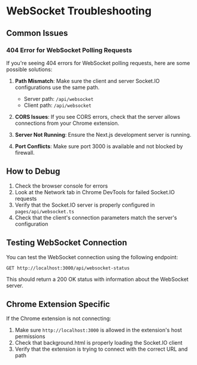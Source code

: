 # WebSocket Troubleshooting

## Common Issues

### 404 Error for WebSocket Polling Requests

If you're seeing 404 errors for WebSocket polling requests, here are some possible solutions:

1. **Path Mismatch**: Make sure the client and server Socket.IO configurations use the same path.
   - Server path: `/api/websocket`
   - Client path: `/api/websocket`

2. **CORS Issues**: If you see CORS errors, check that the server allows connections from your Chrome extension.

3. **Server Not Running**: Ensure the Next.js development server is running.

4. **Port Conflicts**: Make sure port 3000 is available and not blocked by firewall.

## How to Debug

1. Check the browser console for errors
2. Look at the Network tab in Chrome DevTools for failed Socket.IO requests
3. Verify that the Socket.IO server is properly configured in `pages/api/websocket.ts`
4. Check that the client's connection parameters match the server's configuration

## Testing WebSocket Connection

You can test the WebSocket connection using the following endpoint:

```
GET http://localhost:3000/api/websocket-status
```

This should return a 200 OK status with information about the WebSocket server.

## Chrome Extension Specific

If the Chrome extension is not connecting:

1. Make sure `http://localhost:3000` is allowed in the extension's host permissions
2. Check that background.html is properly loading the Socket.IO client
3. Verify that the extension is trying to connect with the correct URL and path
